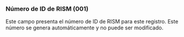 ### Número de ID de RISM (001)

Este campo presenta el número de ID de RISM para este registro. Este número se genera automáticamente y no puede ser modificado.